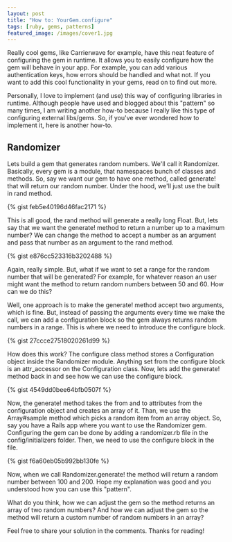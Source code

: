 ```yaml
---
layout: post
title: "How to: YourGem.configure"
tags: [ruby, gems, patterns]
featured_image: /images/cover1.jpg
---
```


Really cool gems, like Carrierwave for example, have this neat feature of configuring
the gem in runtime. It allows you to easily configure how the gem will behave in your app.
For example, you can add various authentication keys, how errors should be handled and what not.
If you want to add this cool functionality in your gems, read on to find out more.


Personally, I love to implement (and use) this way of configuring libraries in runtime.
Although people have used and blogged about this "pattern" so many times,
I am writing another how-to because I really like this type of configuring external libs/gems.
So, if you've ever wondered how to implement it, here is another how-to.

## Randomizer

Lets build a gem that generates random numbers. We'll call it Randomizer. Basically,
every gem is a module, that namespaces bunch of classes and methods. So, say we
want our gem to have one method, called generate! that will return our random number.
Under the hood, we'll just use the built in rand method.

{% gist feb5e40196d46fac2171 %}

This is all good, the rand method will generate a really long Float. But, lets say
that we want the generate! method to return a number up to a maximum number? We can
change the method to accept a number as an argument and pass that number as an
argument to the rand method.

{% gist e876cc523316b3202488 %}

Again, really simple. But, what if we want to set a range for the random number
that will be generated? For example, for whatever reason an user might want the
method to return random numbers between 50 and 60. How can we do this?

Well, one approach is to make the generate! method accept two arguments, which is fine.
But, instead of passing the arguments every time we make the call, we can add a
configuration block so the gem always returns random numbers in a range. This is where
we need to introduce the configure block.

{% gist 27ccce27518020261d99 %}

How does this work? The configure class method stores a Configuration object
inside the Randomizer module. Anything set from the configure block is an
attr_accessor on the Configuration class. Now, lets add the generate! method back in
and see how we can use the configure block.

{% gist 4549dd0bee64bfb0507f %}

Now, the generate! method takes the from and to attributes from the
configuration object and creates an array of it. Than, we use the Array#sample method
which picks a random item from an array object.
So, say you have a Rails app where you want to use the Randomizer gem. Configuring
the gem can be done by adding a randomizer.rb file in the config/initializers folder.
Then, we need to use the configure block in the file.

{% gist f6a60eb05b992bb130fe %}

Now, when we call Randomizer.generate! the method will return a random number between 100 and 200.
Hope my explanation was good and you understood how you can use this "pattern".

What do you think, how we can adjust the gem so the method returns an array of two random numbers?
And how we can adjust the gem so the method will return a custom number of random numbers in an array?

Feel free to share your solution in the comments. Thanks for reading!